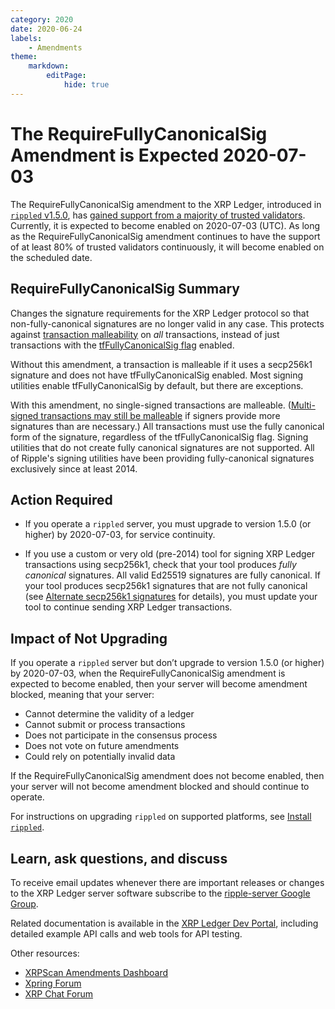 ```yaml
---
category: 2020
date: 2020-06-24
labels:
    - Amendments
theme:
    markdown:
        editPage:
            hide: true
---
```


# The RequireFullyCanonicalSig Amendment is Expected 2020-07-03

The RequireFullyCanonicalSig amendment to the XRP Ledger, introduced in [`rippled` v1.5.0](https://github.com/ripple/rippled/releases/tag/1.5.0), has [gained support from a majority of trusted validators](https://xrpcharts.ripple.com/#/transactions/4DF3E28D6920D917CE0A0A9E341BC5F792B3584E2DD5E679BD7679FE0875AEE6). Currently, it is expected to become enabled on 2020-07-03 (UTC). As long as the RequireFullyCanonicalSig amendment continues to have the support of at least 80% of trusted validators continuously, it will become enabled on the scheduled date.

<!-- BREAK -->

## RequireFullyCanonicalSig Summary

Changes the signature requirements for the XRP Ledger protocol so that non-fully-canonical signatures are no longer valid in any case. This protects against [transaction malleability](https://xrpl.org/transaction-malleability.html) on _all_ transactions, instead of just transactions with the [tfFullyCanonicalSig flag](https://xrpl.org/transaction-common-fields.html#global-flags) enabled.

Without this amendment, a transaction is malleable if it uses a secp256k1 signature and does not have tfFullyCanonicalSig enabled. Most signing utilities enable tfFullyCanonicalSig by default, but there are exceptions.

With this amendment, no single-signed transactions are malleable. ([Multi-signed transactions may still be malleable](https://xrpl.org/transaction-malleability.html#malleability-with-multi-signatures) if signers provide more signatures than are necessary.) All transactions must use the fully canonical form of the signature, regardless of the tfFullyCanonicalSig flag. Signing utilities that do not create fully canonical signatures are not supported. All of Ripple's signing utilities have been providing fully-canonical signatures exclusively since at least 2014.


## Action Required

- If you operate a `rippled` server, you must upgrade to version 1.5.0 (or higher) by 2020-07-03, for service continuity.

- If you use a custom or very old (pre-2014) tool for signing XRP Ledger transactions using secp256k1, check that your tool produces _fully canonical_ signatures. All valid Ed25519 signatures are fully canonical. If your tool produces secp256k1 signatures that are not fully canonical (see [Alternate secp256k1 signatures](https://xrpl.org/transaction-malleability.html#alternate-secp256k1-signatures) for details), you must update your tool to continue sending XRP Ledger transactions.

## Impact of Not Upgrading

If you operate a `rippled` server but don’t upgrade to version 1.5.0 (or higher) by 2020-07-03, when the RequireFullyCanonicalSig amendment is expected to become enabled, then your server will become amendment blocked, meaning that your server:

* Cannot determine the validity of a ledger
* Cannot submit or process transactions
* Does not participate in the consensus process
* Does not vote on future amendments
* Could rely on potentially invalid data

If the RequireFullyCanonicalSig amendment does not become enabled, then your server will not become amendment blocked and should continue to operate.

For instructions on upgrading `rippled` on supported platforms, see [Install `rippled`](https://xrpl.org/install-rippled.html).

## Learn, ask questions, and discuss

To receive email updates whenever there are important releases or changes to the XRP Ledger server software subscribe to the [ripple-server Google Group](https://groups.google.com/forum/#!forum/ripple-server).

Related documentation is available in the [XRP Ledger Dev Portal](https://xrpl.org/), including detailed example API calls and web tools for API testing.

Other resources:

* [XRPScan Amendments Dashboard](https://xrpscan.com/amendments)
* [Xpring Forum](https://forum.xpring.io/)
* [XRP Chat Forum](http://www.xrpchat.com/)
